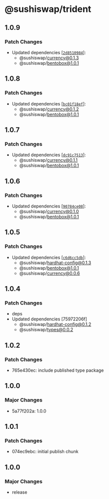 # @sushiswap/trident

## 1.0.9

### Patch Changes

- Updated dependencies [[`2d8510984`](https://github.com/sushiswap/sushiswap/commit/2d85109847583b2cda7ce45c9ffb377043ea46cd)]:
  - @sushiswap/currency@0.1.3
  - @sushiswap/bentobox@1.0.1

## 1.0.8

### Patch Changes

- Updated dependencies [[`bc01f18ef`](https://github.com/sushiswap/sushiswap/commit/bc01f18ef532abc44b4b8cfa706f6a1b890ce71d)]:
  - @sushiswap/currency@0.1.2
  - @sushiswap/bentobox@1.0.1

## 1.0.7

### Patch Changes

- Updated dependencies [[`dc91c7513`](https://github.com/sushiswap/sushiswap/commit/dc91c7513bee9ca2c505ff4b804e337c98309bb3)]:
  - @sushiswap/currency@0.1.1
  - @sushiswap/bentobox@1.0.1

## 1.0.6

### Patch Changes

- Updated dependencies [[`90784ce08`](https://github.com/sushiswap/sushiswap/commit/90784ce0876741b8f7f41552e181677d0746884b)]:
  - @sushiswap/currency@0.1.0
  - @sushiswap/bentobox@1.0.1

## 1.0.5

### Patch Changes

- Updated dependencies [[`c6d6cc5db`](https://github.com/sushiswap/sushiswap/commit/c6d6cc5db4cc614f3931ee3a325547967c86c51a)]:
  - @sushiswap/hardhat-config@0.1.3
  - @sushiswap/bentobox@1.0.1
  - @sushiswap/currency@0.0.6

## 1.0.4

### Patch Changes

- deps
- Updated dependencies [75972206f]
  - @sushiswap/hardhat-config@0.1.2
  - @sushiswap/types@0.0.2

## 1.0.2

### Patch Changes

- 765e430ec: include published type package

## 1.0.0

### Major Changes

- 5a77f202a: 1.0.0

## 1.0.1

### Patch Changes

- 074ec9ebc: initial publish chunk

## 1.0.0

### Major Changes

- release
